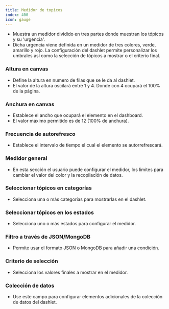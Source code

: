 ```yaml
---
title: Medidor de topicos
index: 400
icon: gauge
---
```

* Muestra un medidor dividido en tres partes donde muestran los tópicos y su 'urgencia'.
* Dicha urgencia viene definida en un medidor de tres colores, verde, amarillo y rojo. La configuración del dashlet permite personalizar los umbrales así como la selección de tópicos a mostrar o el criterio final.

### Altura en canvas
* Define la altura en numero de filas que se le da al dashlet.
* El valor de la altura oscilará entre 1 y 4. Donde con 4 ocupará el 100% de la página.

### Anchura en canvas
* Establece el ancho que ocupará el elemento en el dashboard.
* El valor máximo permitido es de 12 (100% de anchura).

### Frecuencia de autorefresco
* Establece el intervalo de tiempo el cual el elemento se autorrefrescará.

### Medidor general
* En esta sección el usuario puede configurar el medidor, los limites para cambiar el valor del color y la recopilación de datos.

### Seleccionar tópicos en categorías
* Selecciona una o más categorías para mostrarlas en el dashlet.


### Seleccionar tópicos en los estados
* Selecciona uno o más estados para configurar el medidor.


### Filtro a través de JSON/MongoDB
* Permite usar el formato JSON o MongoDB para añadir una condición.


### Criterio de selección
* Selecciona los valores finales a mostrar en el medidor.

### Colección de datos
* Use este campo para configurar elementos adicionales de la colección de datos del dashlet.